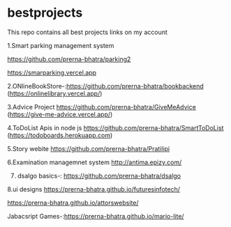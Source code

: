 # bestprojects
This repo contains all best projects links on my account

1.Smart parking management system

https://github.com/prerna-bhatra/parking2

https://smarparking.vercel.app

2.ONlineBookStore-:https://github.com/prerna-bhatra/bookbackend
(https://onlinelibrary.vercel.app/)

3.Advice Project
https://github.com/prerna-bhatra/GiveMeAdvice
(https://give-me-advice.vercel.app/)

4.ToDoList Apis in node js
https://github.com/prerna-bhatra/SmartToDoList
(https://todoboards.herokuapp.com)


5.Story webite 
https://github.com/prerna-bhatra/Pratilipi


6.Examination managemnet system
http://antima.epizy.com/


7. dsalgo basics-:
https://github.com/prerna-bhatra/dsalgo


8.ui designs
https://prerna-bhatra.github.io/futuresinfotech/



https://prerna-bhatra.github.io/attorswebsite/



Jabacsript Games-:https://prerna-bhatra.github.io/mario-lite/



